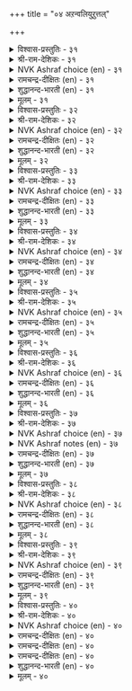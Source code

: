 +++
title = "०४ अऱन्वलियुऱुत्तल्"

+++


<details><summary>विश्वास-प्रस्तुतिः - ३१</summary>

सिऱप्पु ईनुम् सॆल्वमुम् ईनुम् अऱत्तिनूउङ्गु  
आक्कम् ऎवनो उयिर्क्कु।      ३१
</details>

<details><summary>श्री-राम-देशिकः - ३१</summary>

धर्मात् सञ्जायते कीर्तिः धर्मादुत्पघते धनम् ।  
धर्मादप्यधिकं वस्तु प्राणिनां किं नु घर्तते ॥ ३१॥
</details>

<details><summary>NVK Ashraf choice (en) - ३१</summary>

००३१
What gain greater than virtue can a living man obtain,
Which yields fame and fortune?
(G.U. Pope), (K. Kannan)
</details>

<details><summary>रामचन्द्र-दीक्षितः (en) - ३१</summary>

31\. ciṟappu īṉum; celvamum īṉum; aṟattiṉ ūuṅku  
ākkam evaṉō, uyirkku.

31\. Is there anything higher in life than Dharma? It secures glory and wealth.  
</details>

<details><summary>शुद्धानन्द-भारती (en) - ३१</summary>

1\. சிறப்புஈனும்; செல்வமும் ஈனும்; அறத்தினுஉங்கு  
ஆக்கம் எவனோ உயிர்க்கு  
From virtue weal and wealth outflow;  
What greater good can mankind know?         31  
</details>

<details><summary>मूलम् - ३१</summary>

सिऱप्पु ईनुम् सॆल्वमुम् ईनुम् अऱत्तिनूउङ्गु  
आक्कम् ऎवनो उयिर्क्कु।      ३१
</details>

<details><summary>विश्वास-प्रस्तुतिः - ३२</summary>

अऱत्तिनूउङ्गु आक्कमुम् इल्लै अदनै  
मऱत्तलिन् ऊङ्गिल्लै केडु।      ३२
</details>

<details><summary>श्री-राम-देशिकः - ३२</summary>

धर्मानुष्ठानविभवात् देहिनां आयते सुखम् ।  
धर्माणामननुष्ठानादनिष्ठं सम्भवेदिह ॥ ३२॥
</details>

<details><summary>NVK Ashraf choice (en) - ३२</summary>

००३२
There is no greater gain than virtue.
No surer path to ruin than its neglect.
(Norman Cutler)
</details>

<details><summary>रामचन्द्र-दीक्षितः (en) - ३२</summary>

32\. aṟattiṉ ūuṅku ākkamum illai; ataṉai  
maṟattaliṉ ūṅku illai kēṭu.

32\. Nothing is higher than Dharma; to forget it is wrought with greatest evil.  
</details>

<details><summary>शुद्धानन्द-भारती (en) - ३२</summary>

2\. அறத்தின் ஊங்கு ஆக்கமும் இல்லை; அதனை  
மறத்தலின் ஊங்குஇல்லை கேடு  
Virtue enhances joy and gain;  
Forsaking it is fall and pain.         32  
</details>

<details><summary>मूलम् - ३२</summary>

अऱत्तिनूउङ्गु आक्कमुम् इल्लै अदनै  
मऱत्तलिन् ऊङ्गिल्लै केडु।      ३२
</details>

<details><summary>विश्वास-प्रस्तुतिः - ३३</summary>

ऒल्लुम् वगैयान् अऱविनै ओवादे  
सॆल्लुम्वाय् ऎल्लाञ् जॆयल्।      ३३
</details>

<details><summary>श्री-राम-देशिकः - ३३</summary>

मनोवाक्कायकरणैः धर्मकार्ये यथाविधि ।  
कर्तव्यं ख्यात् यथाशक्ति समयस्यानुरोधतः ॥ ३३॥
</details>

<details><summary>NVK Ashraf choice (en) - ३३</summary>

००३३
The right thing to do is to be righteous
At all places and all times. *
(K. Kannan)
</details>

<details><summary>रामचन्द्र-दीक्षितः (en) - ३३</summary>

33\. ollum vakaiyāṉ aṟaviṉai ōvātē  
cellum vāy ellām ceyal.

33\. Avail yourself of all opportunities. Do not cease from practising Dharma on all possible occasions to the best of your ability.  
</details>

<details><summary>शुद्धानन्द-भारती (en) - ३३</summary>

3\. ஒல்லும் வகையான் அறவினை ஓவாதே  
செல்லும்வா யெல்லாஞ் செயல்  
Perform good deeds as much you can  
Always and everywhere, o man!         33  
</details>

<details><summary>मूलम् - ३३</summary>

ऒल्लुम् वगैयान् अऱविनै ओवादे  
सॆल्लुम्वाय् ऎल्लाञ् जॆयल्।      ३३
</details>

<details><summary>विश्वास-प्रस्तुतिः - ३४</summary>

मनत्तुक्कण् मासिलन् आदल् अनैत्तु अऱन्  
आगुल नीर पिऱ।      ३४
</details>

<details><summary>श्री-राम-देशिकः - ३४</summary>

यत् कृतं शुद्धमनसा स धर्म इति कथ्यते ।  
हच्छुद्धिरहितं कर्म केवलाडम्बरार्थकम् ॥ ३४॥
</details>

<details><summary>NVK Ashraf choice (en) - ३४</summary>

००३४
A blemishless mind is the basis of all virtue.
Everything else is empty show.
(S.M. Diaz)
</details>

<details><summary>रामचन्द्र-दीक्षितः (en) - ३४</summary>

34\. maṉattukkaṇ mācu ilaṉ ātal; aṉaittu aṟaṉ;  
ākula nīra, piṟa.

34\. Be pure in mind. That is Dharma. All else is but pompous show.  
</details>

<details><summary>शुद्धानन्द-भारती (en) - ३४</summary>

4\. மனத்துக்கண் மாசிலன் ஆதல்; அனைத்துஅறன்;  
ஆகுல நீர பிற  
In spotless mind virtue is found  
And not in show and swelling sound.         34  
</details>

<details><summary>मूलम् - ३४</summary>

मनत्तुक्कण् मासिलन् आदल् अनैत्तु अऱन्  
आगुल नीर पिऱ।      ३४
</details>

<details><summary>विश्वास-प्रस्तुतिः - ३५</summary>

अऴुक्काऱु अवावॆगुळि इन्नाच्चॊल् नान्गुम्  
इऴुक्का इयण्ड्रदु अऱम्।      ३५
</details>

<details><summary>श्री-राम-देशिकः - ३५</summary>

क्रोधो लोभः कठोरोक्तिरसूयेति चतुर्विधान् ।  
दोषान् विना कृतं कार्ये धर्म इत्युच्यते बुधैः ॥ ३५॥
</details>

<details><summary>NVK Ashraf choice (en) - ३५</summary>

००३५
Envy, greed, wrath and harsh words:
These four avoided is virtue.
(P.S. Sundaram)
</details>

<details><summary>रामचन्द्र-दीक्षितः (en) - ३५</summary>

35\. aḻukkāṟu, avā, vekuḷi, iṉṉāc col, nāṉkum  
iḻukkā iyaṉṟatu-aṟam.

35\. That course of conduct that steers clear of every desire, wrath, and offensive speech — is alone Dharma.  
</details>

<details><summary>शुद्धानन्द-भारती (en) - ३५</summary>

5\. அழுக்காறு அவாவெகுளி இன்னாச்சொல் நான்கும்  
இழுக்கா இயன்றது அறம்  
Four ills eschew and virtue reach,  
Lust, anger, envy, evil-speech.         35  
</details>

<details><summary>मूलम् - ३५</summary>

अऴुक्काऱु अवावॆगुळि इन्नाच्चॊल् नान्गुम्  
इऴुक्का इयण्ड्रदु अऱम्।      ३५
</details>

<details><summary>विश्वास-प्रस्तुतिः - ३६</summary>

अण्ड्रऱिवाम् ऎन्नादु अऱञ्जॆय्ग मट्रदु  
पॊण्ड्रुङ्गाल् पॊण्ड्रात् तुणै।      ३६
</details>

<details><summary>श्री-राम-देशिकः - ३६</summary>

पश्चादिति भतिं त्यक्त्वा बाल्ये धर्मे वितन्वतः ।  
स धर्मो मृत्युकालेऽपि स्थितः साह्यकरो भवेत् ॥ ३६॥
</details>

<details><summary>NVK Ashraf choice (en) - ३६</summary>

००३६
Defer not virtue but practice now.
At the dying hour she will be your undying friend. *
(W.H. Drew and J. Lazarus)
</details>

<details><summary>रामचन्द्र-दीक्षितः (en) - ३६</summary>

36\. 'aṉṟu aṟivām' eṉṉātu, aṟam ceyka; maṟṟu atu  
poṉṟuṅkāl poṉṟāt tuṇai.

36\. Do not postpone doing Dharma. Do it now. For it will be a never failing friend at your death.  
</details>

<details><summary>शुद्धानन्द-भारती (en) - ३६</summary>

6\. அன்றறிவாம் என்னாது அறஞ்செய்க மற்றது  
பொன்றுங்கால் பொன்றாத் துணை  
Do good enow; defer it not  
A deathless aid in death if sought.         36  
</details>

<details><summary>मूलम् - ३६</summary>

अण्ड्रऱिवाम् ऎन्नादु अऱञ्जॆय्ग मट्रदु  
पॊण्ड्रुङ्गाल् पॊण्ड्रात् तुणै।      ३६
</details>

<details><summary>विश्वास-प्रस्तुतिः - ३७</summary>

अऱत्ताऱु इदुवॆन वेण्डा सिविगै  
पॊऱुत्तानोडु ऊर्न्दान् इडै।      ३७
</details>

<details><summary>श्री-राम-देशिकः - ३७</summary>

शिबिकावाहकं हष्टवा तत्रत्यञ्च समक्षतः ।  
धर्मप्रभावे सुज्ञेये कुतः शास्त्रं कुतः श्रुतिः ॥ ३७॥
</details>

<details><summary>NVK Ashraf choice (en) - ३७</summary>

००३७
Inquiring about virtues' benefits? See that between
The rider and bearer of a palanquin. *
(Satguru Subramuniyaswami), (M.S. Poornalingam Pillai)
</details>

<details><summary>NVK Ashraf notes (en) - ३७</summary>

३७. (V.V.S. Aiyar)'s translation would explain this better: "Ask me not, What will it profit a man if he is righteous? Look at the bearer of the palanquin and him that rideth on it."
</details>

<details><summary>रामचन्द्र-दीक्षितः (en) - ३७</summary>

37\. 'aṟattu āṟu itu' eṉa vēṇṭā; civikai  
poṟuttāṉoṭu ūrntāṉ iṭai.

37\. Why search for the fruits of Dharma? Behold the one in the palanquin and the palanquin-bearer.  
</details>

<details><summary>शुद्धानन्द-भारती (en) - ३७</summary>

7\. அறத்தாறு இதுஎன வேண்டா சிவிகை  
பொறுத்தானோடு ஊர்ந்தான் இடை  
Litter-bearer and rider say  
Without a word, the fortune's way.         37  
</details>

<details><summary>मूलम् - ३७</summary>

अऱत्ताऱु इदुवॆन वेण्डा सिविगै  
पॊऱुत्तानोडु ऊर्न्दान् इडै।      ३७
</details>

<details><summary>विश्वास-प्रस्तुतिः - ३८</summary>

वीऴ्नाळ् पडाअमै नण्ड्राट्रिन् अह्दॊरुवन्  
वाऴ्नाळ् वऴियडैक्कुम् कल्।      ३८
</details>

<details><summary>श्री-राम-देशिकः - ३८</summary>

अनुस्यूततया धर्मकार्ये जन्मनि यत् कृतम् ।  
तत् पुनर्जन्ममार्गस्य निरोधकशिलायते ॥ ३८॥
</details>

<details><summary>NVK Ashraf choice (en) - ३८</summary>

००३८
The good you do without wasting a day
Is the stone that blocks the way to rebirth. *
(P.S. Sundaram)
</details>

<details><summary>रामचन्द्र-दीक्षितः (en) - ३८</summary>

38\. vīḻ nāḷ paṭāamai naṉṟu āṟṟiṉ, aḵtu oruvaṉ  
vāḻ nāḷ vaḻi aṭaikkum kal.

38\. If one were to practise righteousness every day it would be the stone that blocks the way to re-birth.  
</details>

<details><summary>शुद्धानन्द-भारती (en) - ३८</summary>

8\. வீழ்நாள் படாஅமை நன்றாற்றின் அஃதொருவன்  
வாழ்நாள் வழியடைக்குங் கல்  
Like stones that block rebirth and pain  
Are doing good and good again.         38  
</details>

<details><summary>मूलम् - ३८</summary>

वीऴ्नाळ् पडाअमै नण्ड्राट्रिन् अह्दॊरुवन्  
वाऴ्नाळ् वऴियडैक्कुम् कल्।      ३८
</details>

<details><summary>विश्वास-प्रस्तुतिः - ३९</summary>

अऱत्तान् वरुवदे इन्बम् मऱ्ऱॆल्लाम्  
पुऱत्त पुगऴुम् इल।      ३९
</details>

<details><summary>श्री-राम-देशिकः - ३९</summary>

यल्लब्धं धर्ममार्गेण तदेव सुखमिष्यते ।  
अधर्माद्वस्तु यत् प्राप्तं न सा कीर्ति र्न तत् सुखम् ॥ ३९॥
</details>

<details><summary>NVK Ashraf choice (en) - ३९</summary>

००३९
Virtue alone brings happiness;
All else is naught, and without praise. *
(P.S. Sundaram)
</details>

<details><summary>रामचन्द्र-दीक्षितः (en) - ३९</summary>

39\. aṟattāṉ varuvatē iṉpam; maṟṟu ellām  
puṟatta; pukaḻum ila.

39\. Happiness springs only from Dharma. All else is sorrow and merits no praise.  
</details>

<details><summary>शुद्धानन्द-भारती (en) - ३९</summary>

9\. அறத்தான் வருவதே இன்பம்:மற் றெல்லாம்  
புறத்த புகழும் இல  
Weal flows only from virtue done  
The rest is rue and renown gone.         39  
</details>

<details><summary>मूलम् - ३९</summary>

अऱत्तान् वरुवदे इन्बम् मऱ्ऱॆल्लाम्  
पुऱत्त पुगऴुम् इल।      ३९
</details>

<details><summary>विश्वास-प्रस्तुतिः - ४०</summary>

सॆयऱ्पाल तोरुम् अऱने ऒरुवऱ्कु  
उयऱ्पाल तोरुम् पऴि।      ४०
</details>

<details><summary>श्री-राम-देशिकः - ४०</summary>

सत्कर्मैंव सदा कार्यं सर्वयत्नेन मानवैः ।  
अपवादकरं चान्यत् वर्जनीयतयोच्यते ॥ ४०॥
</details>

<details><summary>NVK Ashraf choice (en) - ४०</summary>

००४०
Virtue is that which should be done.
And vice is that which should be shun.  
(G.U. Pope), (Kasthuri Sreenivasan)
</details>

<details><summary>रामचन्द्र-दीक्षितः (en) - ४०</summary>

40\. Kalvi
</details>

<details><summary>रामचन्द्र-दीक्षितः (en) - ४०</summary>

40\. ceyaṟpālatu ōrum aṟaṉē; oruvaṟku  
uyaṟpālatu ōrum paḻi.

40\. To do good and to avoid evil must be the law of our being.
</details>

<details><summary>रामचन्द्र-दीक्षितः (en) - ४०</summary>

40\. ceyaṟpālatu ōrum aṟaṉē; oruvaṟku  
uyaṟpālatu ōrum paḻi.

40\. To do good and to avoid evil must be the law of our being.

</details>

<details><summary>शुद्धानन्द-भारती (en) - ४०</summary>

10\. செயற்பால தோரும் அறனே ஒருவற்கு  
உயற்பால தோரும் பழி.  
Worthy act is virtue done  
Vice is what we ought to shun.         40  
</details>

<details><summary>मूलम् - ४०</summary>

सॆयऱ्पाल तोरुम् अऱने ऒरुवऱ्कु  
उयऱ्पाल तोरुम् पऴि।      ४०
</details>